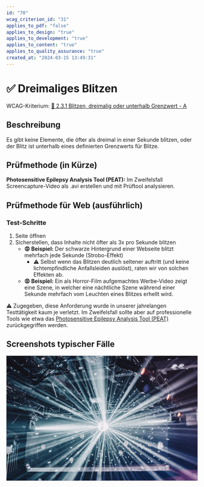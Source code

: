 ```yaml
---
id: "70"
wcag_criterion_id: "31"
applies_to_pdf: "false"
applies_to_design: "true"
applies_to_development: "true"
applies_to_content: "true"
applies_to_quality_assurance: "true"
created_at: "2024-03-15 13:49:31"
---
```


# ✅ Dreimaliges Blitzen

WCAG-Kriterium: [📜 2.3.1 Blitzen, dreimalig oder unterhalb Grenzwert - A](..)

## Beschreibung

Es gibt keine Elemente, die öfter als dreimal in einer Sekunde blitzen, oder der Blitz ist unterhalb eines definierten Grenzwerts für Blitze.

## Prüfmethode (in Kürze)

**Photosensitive Epilepsy Analysis Tool (PEAT):** Im Zweifelsfall Screencapture-Video als .avi erstellen und mit Prüftool analysieren.

## Prüfmethode für Web (ausführlich)

### Test-Schritte

1. Seite öffnen
1. Sicherstellen, dass Inhalte nicht öfter als 3x pro Sekunde blitzen
    - **😡 Beispiel:** Der schwarze Hintergrund einer Webseite blitzt mehrfach jede Sekunde (Strobo-Effekt)
        - ⚠️ Selbst wenn das Blitzen deutlich seltener auftritt (und keine lichtempfindliche Anfallsleiden auslöst), raten wir von solchen Effekten ab.
    - **😡 Beispiel:** Ein als Horror-Film aufgemachtes Werbe-Video zeigt eine Szene, in welcher eine nächtliche Szene während einer Sekunde mehrfach vom Leuchten eines Blitzes erhellt wird.

⚠️ Zugegeben, diese Anforderung wurde in unserer jahrelangen Testtätigkeit kaum je verletzt. Im Zweifelsfall sollte aber auf professionelle Tools wie etwa das [Photosensitive Epilepsy Analysis Tool (PEAT)](https://trace.umd.edu/peat/) zurückgegriffen werden.

## Screenshots typischer Fälle

![Darstellung eines stroboskopischen Lichteffekts in einer Diskothek](images/darstellung-eines-stroboskopischen-lichteffekts-in-einer-diskothek.png)
